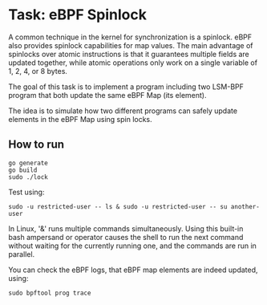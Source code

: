 # Task: eBPF Spinlock

A common technique in the kernel for synchronization is a spinlock. eBPF also provides spinlock capabilities for map values. 
The main advantage of spinlocks over atomic instructions is that it guarantees multiple fields are updated together, while atomic operations only work on a single variable of 1, 2, 4, or 8 bytes.

The goal of this task is to implement a program including two LSM-BPF program that both update the same eBPF Map (its element).

The idea is to simulate how two different programs can safely update elements in the eBPF Map using spin locks.

## How to run
```
go generate
go build
sudo ./lock
```

Test using:
```
sudo -u restricted-user -- ls & sudo -u restricted-user -- su another-user
```
In Linux, '&' runs multiple commands simultaneously. Using this built-in bash ampersand or operator causes the shell to run the next command without waiting for the currently running one, and the commands are run in parallel.

You can check the eBPF logs, that eBPF map elements are indeed updated, using:
```
sudo bpftool prog trace
```

